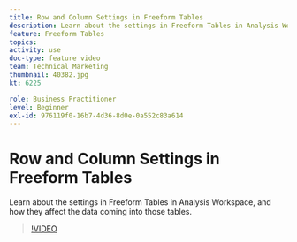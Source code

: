 ```yaml
---
title: Row and Column Settings in Freeform Tables
description: Learn about the settings in Freeform Tables in Analysis Workspace, and how they affect the data coming into those tables.
feature: Freeform Tables
topics: 
activity: use
doc-type: feature video
team: Technical Marketing
thumbnail: 40382.jpg
kt: 6225

role: Business Practitioner
level: Beginner
exl-id: 976119f0-16b7-4d36-8d0e-0a552c83a614
---
```

# Row and Column Settings in Freeform Tables

Learn about the settings in Freeform Tables in Analysis Workspace, and how they affect the data coming into those tables.

>[!VIDEO](https://video.tv.adobe.com/v/40382/?quality=12&learn=on)
